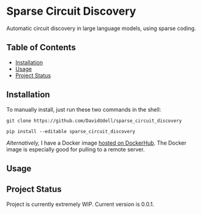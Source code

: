 # Sparse Circuit Discovery
Automatic circuit discovery in large language models, using sparse coding.

## Table of Contents
- [Installation](#installation)
- [Usage](#usage)
- [Project Status](#project-status)

## Installation
To manually install, just run these two commands in the shell:

```git clone https://github.com/DavidUdell/sparse_circuit_discovery```

```pip install --editable sparse_circuit_discovery```

_Alternatively,_ I have a Docker image [hosted on
DockerHub](https://hub.docker.com/repository/docker/davidudell/sparse_circuit_discovery/general).
The Docker image is especially good for pulling to a remote server.

## Usage

## Project Status
Project is currently extremely WIP. Current version is 0.0.1.
